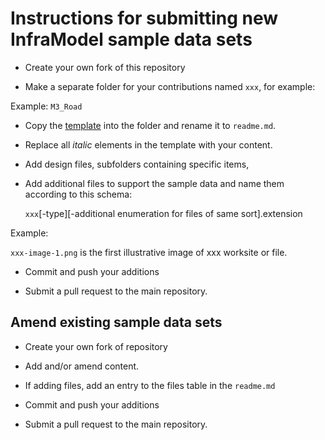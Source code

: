 
# Instructions for submitting new InfraModel sample data sets

- Create your own fork of this repository

- Make a separate folder for your contributions named `xxx`, for example:

Example: `M3_Road`

- Copy the [template](./sample-data-template.md) into the folder and rename it to `readme.md`.
- Replace all *italic* elements in the template with your content.
- Add design files, subfolders containing specific items, 
- Add additional files to support the sample data and name them according to this schema:
    
    `xxx`[-type][-additional enumeration for files of same sort].extension

Example: 
    
`xxx-image-1.png` is the first illustrative image of xxx worksite or file.
    
- Commit and push your additions

- Submit a pull request to the main repository.

## Amend existing sample data sets

- Create your own fork of repository

- Add and/or amend content.

- If adding files, add an entry to the files table in the `readme.md`

- Commit and push your additions

- Submit a pull request to the main repository.



